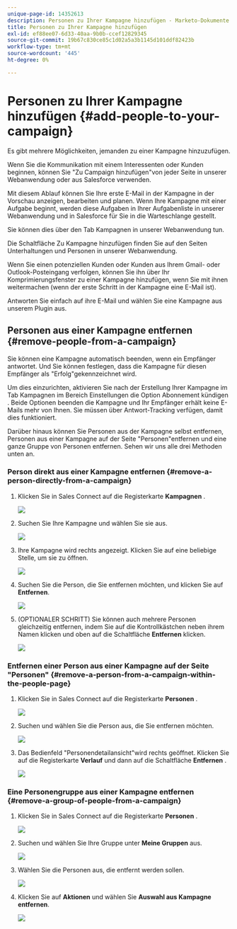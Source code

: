```yaml
---
unique-page-id: 14352613
description: Personen zu Ihrer Kampagne hinzufügen - Marketo-Dokumente - Produktdokumentation
title: Personen zu Ihrer Kampagne hinzufügen
exl-id: ef88ee07-6d33-40aa-9b0b-ccef12829345
source-git-commit: 19b67c830ce85c1d02a5a3b1145d101ddf82423b
workflow-type: tm+mt
source-wordcount: '445'
ht-degree: 0%

---
```


# Personen zu Ihrer Kampagne hinzufügen {#add-people-to-your-campaign}

Es gibt mehrere Möglichkeiten, jemanden zu einer Kampagne hinzuzufügen.

Wenn Sie die Kommunikation mit einem Interessenten oder Kunden beginnen, können Sie &quot;Zu Campaign hinzufügen&quot;von jeder Seite in unserer Webanwendung oder aus Salesforce verwenden.

Mit diesem Ablauf können Sie Ihre erste E-Mail in der Kampagne in der Vorschau anzeigen, bearbeiten und planen. Wenn Ihre Kampagne mit einer Aufgabe beginnt, werden diese Aufgaben in Ihrer Aufgabenliste in unserer Webanwendung und in Salesforce für Sie in die Warteschlange gestellt.

Sie können dies über den Tab Kampagnen in unserer Webanwendung tun.

Die Schaltfläche Zu Kampagne hinzufügen finden Sie auf den Seiten Unterhaltungen und Personen in unserer Webanwendung.

Wenn Sie einen potenziellen Kunden oder Kunden aus Ihrem Gmail- oder Outlook-Posteingang verfolgen, können Sie ihn über Ihr Komprimierungsfenster zu einer Kampagne hinzufügen, wenn Sie mit ihnen weitermachen (wenn der erste Schritt in der Kampagne eine E-Mail ist).

Antworten Sie einfach auf ihre E-Mail und wählen Sie eine Kampagne aus unserem Plugin aus.

## Personen aus einer Kampagne entfernen {#remove-people-from-a-campaign}

Sie können eine Kampagne automatisch beenden, wenn ein Empfänger antwortet. Und Sie können festlegen, dass die Kampagne für diesen Empfänger als &quot;Erfolg&quot;gekennzeichnet wird.

Um dies einzurichten, aktivieren Sie nach der Erstellung Ihrer Kampagne im Tab Kampagnen im Bereich Einstellungen die Option Abonnement kündigen . Beide Optionen beenden die Kampagne und Ihr Empfänger erhält keine E-Mails mehr von Ihnen. Sie müssen über Antwort-Tracking verfügen, damit dies funktioniert.

Darüber hinaus können Sie Personen aus der Kampagne selbst entfernen, Personen aus einer Kampagne auf der Seite &quot;Personen&quot;entfernen und eine ganze Gruppe von Personen entfernen. Sehen wir uns alle drei Methoden unten an.

### Person direkt aus einer Kampagne entfernen {#remove-a-person-directly-from-a-campaign}

1. Klicken Sie in Sales Connect auf die Registerkarte **Kampagnen** .

   ![](assets/one.png)

1. Suchen Sie Ihre Kampagne und wählen Sie sie aus.

   ![](assets/two.png)

1. Ihre Kampagne wird rechts angezeigt. Klicken Sie auf eine beliebige Stelle, um sie zu öffnen.

   ![](assets/three.png)

1. Suchen Sie die Person, die Sie entfernen möchten, und klicken Sie auf **Entfernen**.

   ![](assets/four.png)

1. (OPTIONALER SCHRITT) Sie können auch mehrere Personen gleichzeitig entfernen, indem Sie auf die Kontrollkästchen neben ihrem Namen klicken und oben auf die Schaltfläche **Entfernen** klicken.

   ![](assets/five.png)

### Entfernen einer Person aus einer Kampagne auf der Seite &quot;Personen&quot; {#remove-a-person-from-a-campaign-within-the-people-page}

1. Klicken Sie in Sales Connect auf die Registerkarte **Personen** .

   ![](assets/one-a.png)

1. Suchen und wählen Sie die Person aus, die Sie entfernen möchten.

   ![](assets/two-a.png)

1. Das Bedienfeld &quot;Personendetailansicht&quot;wird rechts geöffnet. Klicken Sie auf die Registerkarte **Verlauf** und dann auf die Schaltfläche **Entfernen** .

   ![](assets/three-a.png)

### Eine Personengruppe aus einer Kampagne entfernen {#remove-a-group-of-people-from-a-campaign}

1. Klicken Sie in Sales Connect auf die Registerkarte **Personen** .

   ![](assets/one-b.png)

1. Suchen und wählen Sie Ihre Gruppe unter **Meine Gruppen** aus.

   ![](assets/two-b.png)

1. Wählen Sie die Personen aus, die entfernt werden sollen.

   ![](assets/three-b.png)

1. Klicken Sie auf **Aktionen** und wählen Sie **Auswahl aus Kampagne entfernen**.

   ![](assets/four-b.png)